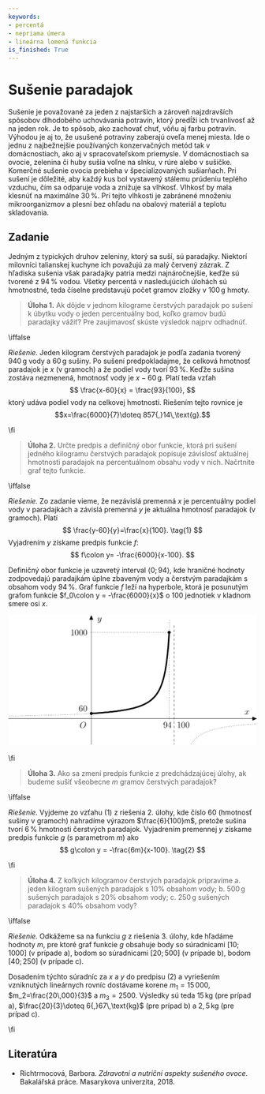 ```yaml
---
keywords:
- percentá
- nepriama úmera
- lineárna lomená funkcia
is_finished: True
---
```


# Sušenie paradajok

Sušenie je považované za jeden z najstarších a zároveň najzdravších spôsobov dlhodobého uchovávania potravín, ktorý predĺži ich trvanlivosť až na jeden rok. Je to spôsob, ako zachovať chuť, vôňu aj farbu potravín. Výhodou je aj to, že usušené potraviny zaberajú oveľa menej miesta.
Ide o jednu z najbežnejšie používaných konzervačných metód tak v domácnostiach, ako aj v spracovateľskom priemysle. V domácnostiach sa ovocie, zelenina či huby sušia voľne na slnku, v rúre alebo v sušičke. Komerčné sušenie ovocia prebieha v špecializovaných sušiarňach.
Pri sušení je dôležité, aby každý kus bol vystavený stálemu prúdeniu teplého vzduchu, čím sa odparuje voda a znižuje sa vlhkosť. Vlhkosť by mala klesnúť na maximálne $30\,\%$. Pri tejto vlhkosti je zabránené množeniu mikroorganizmov a plesní bez ohľadu na obalový materiál a teplotu skladovania. 

## Zadanie

Jedným z typických druhov zeleniny, ktorý sa suší, sú paradajky. Niektorí milovníci talianskej kuchyne ich považujú za malý červený zázrak. Z hľadiska sušenia však paradajky patria medzi najnáročnejšie, keďže sú tvorené z $94\,\%$ vodou.
Všetky percentá v nasledujúcich úlohách sú hmotnostné, teda číselne predstavujú počet gramov zložky v $100\,\text{g}$ hmoty.

> **Úloha 1.** Ak dôjde v jednom kilograme čerstvých paradajok po sušení k úbytku vody o jeden percentuálny bod, koľko gramov budú paradajky vážiť?
> Pre zaujímavosť skúste výsledok najprv odhadnúť.

\iffalse

*Riešenie.* Jeden kilogram čerstvých paradajok je podľa zadania tvorený $940\,\text{g}$ vody a $60\,\text{g}$ 
sušiny. Po sušení predpokladajme, že celková hmotnosť paradajok je $x$ (v gramoch) a že podiel vody tvorí $93\,\%$. Keďže sušina zostáva nezmenená, hmotnosť vody je $x-60\,\text{g}$. Platí teda vzťah
$$
\frac{x-60}{x} = \frac{93}{100},
$$
ktorý udáva podiel vody na celkovej hmotnosti. Riešením tejto rovnice je
$$x=\frac{6000}{7}\doteq 857{,}14\,\text{g}.$$

\fi

> **Úloha 2.** Určte predpis a definičný obor funkcie, ktorá pri sušení jedného kilogramu čerstvých paradajok popisuje závislosť aktuálnej hmotnosti paradajok na percentuálnom obsahu vody v nich. Načrtnite graf tejto funkcie.

\iffalse

*Riešenie.* Zo zadanie vieme, že nezávislá premenná $x$ je percentuálny podiel vody v paradajkách a závislá premenná $y$ je aktuálna hmotnosť paradajok (v gramoch). Platí
$$
\frac{y-60}{y}=\frac{x}{100}. \tag{1}
$$
Vyjadrením $y$ získame predpis funkcie $f$:
$$
f\colon y= -\frac{6000}{x-100}.
$$

Definičný obor funkcie je uzavretý interval 
$\left\langle 0; 94 \right\rangle$, kde hraničné hodnoty zodpovedajú paradajkám úplne zbaveným vody a čerstvým paradajkám s obsahom vody $94\,\%$. Graf funkcie $f$ leží na hyperbole, ktorá je posunutým grafom funkcie 
$f_0\colon y = -\frac{6000}{x}$ o 100 jednotiek v kladnom smere osi $x$.

![Graf funkcie f](00025.jpg)

\fi

> **Úloha 3.** Ako sa zmení predpis funkcie z predchádzajúcej úlohy, ak budeme sušiť všeobecne $m$ gramov čerstvých paradajok?

\iffalse

*Riešenie.* Vyjdeme zo vzťahu $(1)$ z riešenia 2. úlohy, kde číslo $60$ (hmotnosť sušiny v gramoch) nahradíme výrazom $\frac{6}{100}m$, pretože sušina tvorí $6\,\%$ hmotnosti čerstvých paradajok. Vyjadrením premennej $y$ získame predpis funkcie 
$g$ (s parametrom $m$) ako
$$
g\colon y = -\frac{6m}{x-100}. \tag{2}
$$

\fi

> **Úloha 4.** Z koľkých kilogramov čerstvých paradajok pripravíme
> a. jeden kilogram sušených paradajok s $10\%$ obsahom vody;
> b. $500\,\text{g}$ sušených paradajok s $20\%$ obsahom vody;
> c. $250\,\text{g}$ sušených paradajok s $40\%$ obsahom vody?

\iffalse

*Riešenie.* Odkážeme sa na funkciu $g$ z riešenia 3. úlohy, kde hľadáme hodnoty $m$, pre ktoré graf funkcie 
$g$ obsahuje body so súradnicami $[10;1000]$ (v prípade a), 
bodom so súradnicami $[20;500]$ (v prípade b), bodom $[40;250]$ (v prípade c). 

Dosadením týchto súradníc za $x$ a $y$ do predpisu $(2)$ a vyriešením vzniknutých lineárnych rovníc dostávame korene $m_1=15\,000$, $m_2=\frac{20\,000}{3}$ 
a $m_3=2500$. Výsledky sú teda $15\,\text{kg}$ (pre prípad a), 
$\frac{20}{3}\doteq 6{,}67\,\text{kg}$ (pre prípad b) a $2{,}5\,\text{kg}$ (pre prípad c).

\fi

## Literatúra

* Richtrmocová, Barbora. *Zdravotní a nutriční aspekty sušeného ovoce.* Bakalářská práce. Masarykova univerzita, 2018. 
